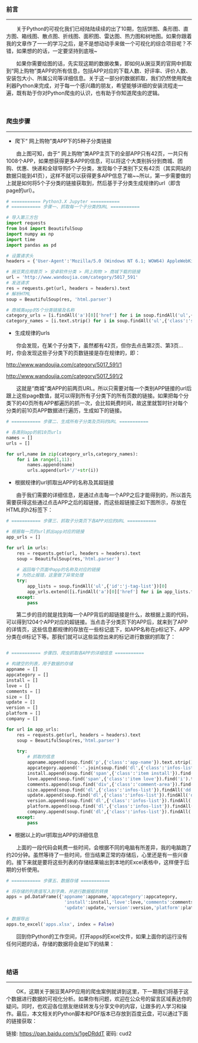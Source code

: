### 前言
---
&nbsp;&nbsp;&nbsp;&nbsp;&nbsp;&nbsp;&nbsp;关于Python的可视化我们已经陆陆续续的出了10期，包括饼图、条形图、直方图、箱线图、散点图、折线图、面积图、雷达图、热力图和树地图。如果你跟着我的文章作了一一的学习之后，是不是想动动手来做一个可视化的综合项目呢？不错，如果想的的话，一定要坚持到底哦~

&nbsp;&nbsp;&nbsp;&nbsp;&nbsp;&nbsp;&nbsp;如果你需要绘图的话，先实现这期的数据收集，即如何从豌豆荚的官网中抓取到“网上购物”类APP的所有信息，包括APP对应的下载人数、好评率、评价人数、安装包大小、所属公司等详细信息。关于这一部分的数据抓取，我们仍然使用爬虫利器Python来完成，对于每一个感兴趣的朋友，希望能够详细的安装流程走一遍，既有助于你对Python爬虫的认识，也有助于你知道爬虫的逻辑。

<br>

### 爬虫步骤
----
* 爬下“ 网上购物”类APP下的5种子分类链接

&nbsp;&nbsp;&nbsp;&nbsp;&nbsp;&nbsp;&nbsp;由上图可知，由于“ 网上购物”类APP主页下的全部APP只有42页，一共只有1008个APP，如果想获得更多APP的信息，可以将这个大类别拆分到商城、团购、优惠、快递和全球导购5个子分类，发现每个子类别下又有42页（其实网站的数据只能到41页），这样不就可以获得更多APP信息了嘛\~~所以，第一步需要做的上就是如何将5个子分类的链接获取到，然后基于子分类生成规律的url（即含page的url）。

```python
# =========== Python3.X Jupyter ===========
# =========== 步骤一、抓取每一个子分类的URL ===========

# 导入第三方包
import requests
from bs4 import BeautifulSoup
import numpy as np
import time
import pandas as pd

# 设置请求头
headers = {'User-Agent':'Mozilla/5.0 (Windows NT 6.1; WOW64) AppleWebKit/537.36 (KHTML, like Gecko) Chrome/61.0.3163.79 Safari/537.36'}

# 豌豆荚应用首页 > 安卓软件分类 > 网上购物 > 商城下载的链接
url = 'http://www.wandoujia.com/category/5017_591'
# 发送请求
res = requests.get(url, headers = headers).text
# 解析HTML
soup = BeautifulSoup(res, 'html.parser')

# 商城类app的5个分类链接及名称
category_urls = [i.findAll('a')[0]['href'] for i in soup.findAll('ul',{'class':'switch-tab cate-tab'})[0].findAll('li')[1:]]
category_names = [i.text.strip() for i in soup.findAll('ul',{'class':'switch-tab cate-tab'})[0].findAll('li')[1:]]

```

* 生成规律的urls

&nbsp;&nbsp;&nbsp;&nbsp;&nbsp;&nbsp;&nbsp;你会发现，在某个子分类下，虽然都有42页，但你去点击第2页、第3页...时，你会发现这些子分类下的页数链接是存在规律的，即：

http://www.wandoujia.com/category/5017_591/1

http://www.wandoujia.com/category/5017_591/2

&nbsp;&nbsp;&nbsp;&nbsp;&nbsp;&nbsp;&nbsp;这就是“商城”类APP的前两页URL。所以只需要对每一个类别APP链接的url后跟上这些page数值，就可以得到所有子分类下的所有页数的链接。如果把每个分类下的40页所有APP都遍历的抓一次，会比较耗费时间，故这里就暂时针对每个分类的前10页APP数据进行遍历，生成如下的链接。

```python
# =========== 步骤二、生成所有子分类及页码的URL ===========

# 各类别app的前10页urls
names = []
urls = []

for url,name in zip(category_urls,category_names):
    for i in range(1,11):
        names.append(name)
        urls.append(url+'/'+str(i))     
```

* 根据规律的url抓取出APP的名称及其超链接

&nbsp;&nbsp;&nbsp;&nbsp;&nbsp;&nbsp;&nbsp;由于我们需要的详细信息，是通过点击每一个APP之后才能得到的，所以首先需要获得这些通过点击APP之后的超链接，而这些超链接正如下图所示，存放在HTML的h2标签下：


```python
# =========== 步骤三、抓取子分类页下各APP对应的URL ===========

# 根据每一页的url抓出app对应的链接
app_urls = []

for url in urls:
    res = requests.get(url, headers = headers).text
    soup = BeautifulSoup(res,'html.parser')
    
    # 返回每个页面中app的名称及对应的链接
    # 为防止报错，这里做了异常处理
    try:
        app_lists = soup.findAll('ul',{'id':'j-tag-list'})[0]
        app_urls.extend([i.findAll('a')[0]['href'] for i in app_lists.findAll('h2',{'class':'app-title-h2'})])
    except:
        pass
```

&nbsp;&nbsp;&nbsp;&nbsp;&nbsp;&nbsp;&nbsp;第二步的目的就是找到每一个APP背后的超链接是什么，故根据上面的代码，可以得到1204个APP对应的超链接。当点击子分类页下的APP后，就来到了APP的详情页，这些信息都规律的存放在一些标记底下，如APP名称在p标记下、APP分类在dl标记下等。那我们就可以这些监控出来的标记进行数据的抓取了：
```python

# =========== 步骤四、爬虫抓取各APP的详细信息 ===========

# 构建空的列表，用于数据的存储
appname = []
appcategory = []
install = []
love = []
comments = []
size = []
update = []
version = []
platform = []
company = []

for url in app_urls:
    res = requests.get(url, headers = headers).text
    soup = BeautifulSoup(res,'html.parser')
    
    try:
        # 抓取的信息
        appname.append(soup.find('p',{'class':'app-name'}).text.strip())
        appcategory.append('-'.join(soup.find('dl',{'class':'infos-list'}).findAll('dd')[1].text.strip().split('\n')))
        install.append(soup.find('span',{'class':'item install'}).find('i').text)
        love.append(soup.find('span',{'class':'item love'}).find('i').text)
        comments.append(soup.find('div',{'class':'comment-area'}).find('i').text)
        size.append(soup.find('dl',{'class':'infos-list'}).findAll('dd')[0].text.strip())
        update.append(soup.find('dl',{'class':'infos-list'}).findAll('dd')[3].text.strip())
        version.append(soup.find('dl',{'class':'infos-list'}).findAll('dd')[4].text.strip())
        platform.append(soup.find('dl',{'class':'infos-list'}).findAll('dd')[5].text.strip().split('\n')[0])
        company.append(soup.find('dl',{'class':'infos-list'}).findAll('dd')[6].text.strip())
    except:
        pass

```

* 根据以上的url抓取出APP的详细信息

&nbsp;&nbsp;&nbsp;&nbsp;&nbsp;&nbsp;&nbsp;上面的一段代码会耗费一些时间，会根据不同的电脑有所差异，我的电脑跑了约20分钟。虽然等待了一些时间，但当结果正常的存储后，心里还是有一些兴奋的。接下来就是要将这些列表的存储结果输出到本地的Excel表格中，这样便于后期的分析使用。

```python
# =========== 步骤五、数据存储 ===========

# 将存储的列表值写入到字典，并进行数据框的转换
apps = pd.DataFrame({'appname':appname,'appcategory':appcategory,
                      'install':install,'love':love,'comments':comments,'size':size,
                      'update':update,'version':version,'platform':platform,'company':company})
                      
# 数据导出
apps.to_excel('apps.xlsx', index = False)
```

&nbsp;&nbsp;&nbsp;&nbsp;&nbsp;&nbsp;&nbsp;回到你Python的工作空间，打开apps的Excel文件，如果上面你的运行没有任何问题的话，存储的数据将会是如下的结果：

<br>

### 结语
----
&nbsp;&nbsp;&nbsp;&nbsp;&nbsp;&nbsp;&nbsp;OK，这期关于豌豆荚APP应用的爬虫案例就讲到这里，下一期我们将基于这个数据进行数据的可视化分析。如果你有问题，欢迎在公众号的留言区域表达你的疑问。同时，也欢迎各位朋友继续转发与分享文中的内容，让跟多的人学习和操作。最后，本文相关的Python脚本和PDF版本已存放到百度云盘，可以通过下面的链接获取：

链接: https://pan.baidu.com/s/1geDRddT 密码: cud2

